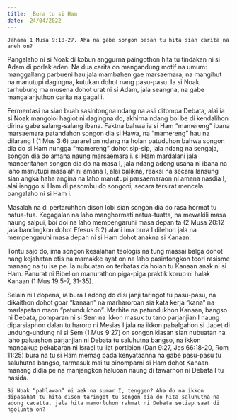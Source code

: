 ```yaml
---
title:  Bura tu si Ham
date:  24/04/2022
---
```


`Jahama 1 Musa 9:18-27. Aha na gabe songon pesan tu hita sian carita na aneh on?`

Pangalaho ni si Noak di kobun anggurna paingothon hita tu tindakan ni si Adam di porlak eden. Na dua carita on mangandung motif na umum: manggallang parbueni hau jala mambahen gae marsaemara; na mangihut na manutupi dagingna, kutukan dohot nang pasu-pasu. Ia si Noak tarhubung ma musena dohot urat ni si Adam, jala seangna, na gabe mangalanjuthon carita na gagal i.

Fermentasi na sian buah sasintongna ndang na asli ditompa Debata, alai ia si Noak mangoloi hagiot ni dagingna do, akhirna ndang boi be di kendalihon dirina gabe salang-salang ibana. Faktna bahwa ia si Ham “mamereng” ibana marsaemara patandahon songon dia si Hawa, na “mamereng” hau na dilarang I (1 Mus 3:6) pararel on ndang na holan patuduhon bahwa songon dia do si Ham nungga “mamereng” dohot sip-sip, jala ndang na sengaja, songon dia do amana naung marsaemara i. si Ham mardalani jala manceritahon songon dia do na masa I, jala ndang adong usaha ni ibana na laho manutupi masalah ni amana I, alai balikna, reaksi na secara lansung sian angka haha angina na laho manutupi parsaemaraon ni amana nasdia I, alai ianggo si Ham di pasombu do songoni, secara tersirat mencela pangalaho ni si Ham i.

Masalah na di pertaruhhon dison lobi sian songon dia do rasa hormat tu natua-tua. Kegagalan na laho manghormati natua-tuatta, na mewakili masa naung salpui, boi doi na laho mempengaruhi masa depan ta (2 Musa 20:12 jala bandingkon dohot Efesus 6:2) alani ima bura I dilehon jala na mempengaruhi masa depan ni si Ham dohot anakna si Kanaan.

Tontu sajo do, ima songon kesalahan teologis na tung massai balga dohot nang kejahatan etis na mamakke ayat on na laho pasintongkon teori rasisme manang na tu ise pe. Ia nubuatan on terbatas da holan tu Kanaan anak ni si Ham. Panurat ni Bibel on manurathon piga-piga praktik korup ni halak Kanaan (1 Mus 19:5-7, 31-35).

Selain ni I dopena, ia bura I adong do disi janji taringot tu pasu-pasu, na dikaithon dohot goar “kanaan” na marharoroan sia kata kerja “kana”  na marlapatan maon “patundukhon”. Marhite na patundukhon Kanaan, bangso ni Debata, pomparan ni si Sem na ikkon masuk tu tano parjanjian I naung diparsiaphon dalan tu haroro ni Mesias I jala na ikkon pabalgahon si Japet di undung-undung ni si Sem (1 Mus 9:27) on songon kiasan sian nubuatan na laho paluashon parjanjian ni Debata tu saluhutna bangso, na ikkon mancakup pekabaran ni Israel tu liat portibion (Dan 9:27, Jes 66:18-20, Rom 11:25) bura na tu si Ham memag pada kenyataanna na gabe pasu-pasu tu saluhutna bangso, tarmasuk mai tu pinomparni si Ham dohot Kanaan manang didia pe na manjangkon haluoan naung di tawarhon ni Debata I tu nasida.

`Si Noak “pahlawan” ni aek na sumar I, tenggen? Aha do na ikkon dipasahat tu hita dison taringot tu songon dia do hita saluhutna na adong cacatta, jala hita mamorluhon rahmat ni Debata setiap saat di ngolunta on?`